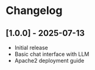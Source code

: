 # Changelog

## [1.0.0] - 2025-07-13
- Initial release
- Basic chat interface with LLM
- Apache2 deployment guide
